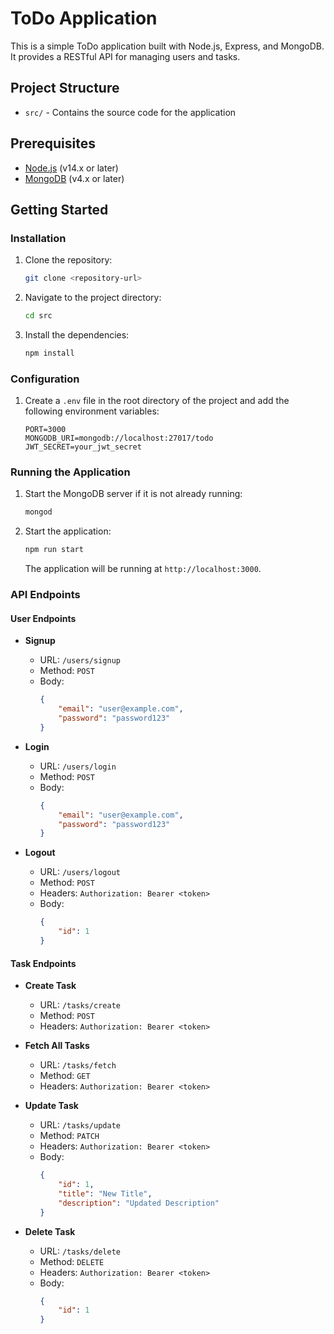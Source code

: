 
# ToDo Application

This is a simple ToDo application built with Node.js, Express, and MongoDB. It provides a RESTful API for managing users and tasks.

## Project Structure

- `src/` - Contains the source code for the application

## Prerequisites

- [Node.js](https://nodejs.org/) (v14.x or later)
- [MongoDB](https://www.mongodb.com/) (v4.x or later)

## Getting Started

### Installation

1. Clone the repository:

    ```bash
    git clone <repository-url>
    ```

2. Navigate to the project directory:

    ```bash
    cd src
    ```

3. Install the dependencies:

    ```bash
    npm install
    ```

### Configuration

1. Create a `.env` file in the root directory of the project and add the following environment variables:

    ```env
    PORT=3000
    MONGODB_URI=mongodb://localhost:27017/todo
    JWT_SECRET=your_jwt_secret
    ```

### Running the Application

1. Start the MongoDB server if it is not already running:

    ```bash
    mongod
    ```

2. Start the application:

    ```bash
    npm run start
    ```

    The application will be running at `http://localhost:3000`.

### API Endpoints

#### User Endpoints

- **Signup**
  - URL: `/users/signup`
  - Method: `POST`
  - Body:
    ```json
    {
        "email": "user@example.com",
        "password": "password123"
    }
    ```

- **Login**
  - URL: `/users/login`
  - Method: `POST`
  - Body:
    ```json
    {
        "email": "user@example.com",
        "password": "password123"
    }
    ```

- **Logout**
  - URL: `/users/logout`
  - Method: `POST`
  - Headers: `Authorization: Bearer <token>`
  - Body:
    ```json
    {
        "id": 1
    }
    ```

#### Task Endpoints

- **Create Task**
  - URL: `/tasks/create`
  - Method: `POST`
  - Headers: `Authorization: Bearer <token>`

- **Fetch All Tasks**
  - URL: `/tasks/fetch`
  - Method: `GET`
  - Headers: `Authorization: Bearer <token>`

- **Update Task**
  - URL: `/tasks/update`
  - Method: `PATCH`
  - Headers: `Authorization: Bearer <token>`
  - Body:
    ```json
    {
        "id": 1,
        "title": "New Title",
        "description": "Updated Description"
    }
    ```

- **Delete Task**
  - URL: `/tasks/delete`
  - Method: `DELETE`
  - Headers: `Authorization: Bearer <token>`
  - Body:
    ```json
    {
        "id": 1
    }
    ```
